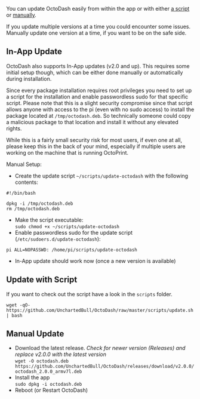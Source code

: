 You can update OctoDash easily from within the app or with either [a script](#update-with-script) or [manually](#manual-update).

If you update multiple versions at a time you could encounter some issues. Manually update one version at a time, if you want to be on the safe side.

## In-App Update
OctoDash also supports In-App updates (v2.0 and up). This requires some initial setup though, which can be either done manually or automatically during installation. 

Since every package installation requires root privileges you need to set up a script for the installation and enable passwordless sudo for that specific script. Please note that this is a slight security compromise since that script allows anyone with access to the pi (even with no sudo access) to install the package located at `/tmp/octodash.deb`. So technically someone could copy a malicious package to that location and install it without any elevated rights. 

While this is a fairly small security risk for most users, if even one at all, please keep this in the back of your mind, especially if multiple users are working on the machine that is running OctoPrint.

Manual Setup:

- Create the update script `~/scripts/update-octodash` with the following contents:
```
#!/bin/bash

dpkg -i /tmp/octodash.deb
rm /tmp/octodash.deb
```
- Make the script executable:  
`sudo chmod +x ~/scripts/update-octodash`
- Enable passwordless sudo for the update script (`/etc/sudoers.d/update-octodash`):
```
pi ALL=NOPASSWD: /home/pi/scripts/update-octodash
```
- In-App update should work now (once a new version is available)

##  Update with Script
If you want to check out the script have a look in the `scripts` folder.

```
wget -qO- https://github.com/UnchartedBull/OctoDash/raw/master/scripts/update.sh | bash
```

## Manual Update
- Download the latest release. *Check for newer version (Releases) and replace v2.0.0 with the latest version*  
`wget -O octodash.deb https://github.com/UnchartedBull/OctoDash/releases/download/v2.0.0/octodash_2.0.0_armv7l.deb`
- Install the app  
`sudo dpkg -i octodash.deb`
- Reboot (or Restart OctoDash)
